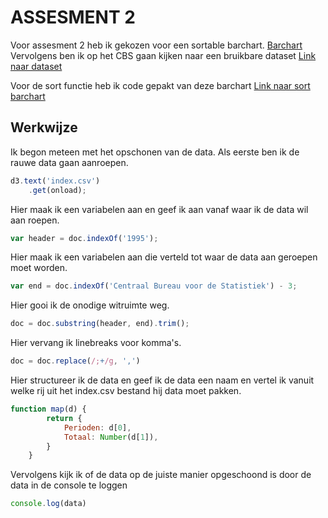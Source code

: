 # ASSESMENT 2
Voor assesment 2 heb ik gekozen voor een sortable barchart. [Barchart](https://bl.ocks.org/mbostock/3885304)
Vervolgens ben ik op het CBS gaan kijken naar een bruikbare dataset [Link naar dataset](http://statline.cbs.nl/Statweb/publication/?DM=SLNL&PA=60048ned&D1=13,18,79,83,87,152,156&D2=0&D3=7-26&HDR=T&STB=G1,G2&VW=T)

Voor de sort functie heb ik code gepakt van deze barchart [Link naar sort barchart](https://bl.ocks.org/mbostock/3885705)

## Werkwijze
Ik begon meteen met het opschonen van de data.
Als eerste ben ik de rauwe data gaan aanroepen.
```js
d3.text('index.csv')                                                    
    .get(onload);
```
Hier maak ik een variabelen aan en geef ik aan vanaf waar ik de data wil aan roepen.
```js
var header = doc.indexOf('1995');
```
Hier maak ik een variabelen aan die verteld tot waar de data aan geroepen moet worden.
```js
var end = doc.indexOf('Centraal Bureau voor de Statistiek') - 3;
```
Hier gooi ik de onodige witruimte weg.
```js
doc = doc.substring(header, end).trim();
```
Hier vervang ik linebreaks voor komma's.
```js
doc = doc.replace(/;+/g, ',')
```
Hier structureer ik de data en geef ik de data een naam en vertel ik vanuit welke rij uit het index.csv bestand hij data moet pakken.
```js
function map(d) {                                                   
        return {
            Perioden: d[0],                                             
            Totaal: Number(d[1]),
        }
    }
```
Vervolgens kijk ik of de data op de juiste manier opgeschoond is door de data in de console te loggen
```js
console.log(data)
```
